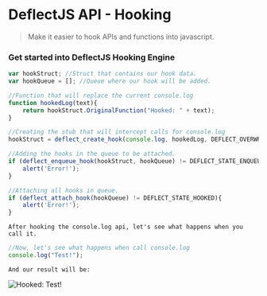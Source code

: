 # DeflectJS API - Hooking
> Make it easier to hook APIs and functions into javascript.

### Get started into DeflectJS Hooking Engine

```javascript
var hookStruct; //Struct that contains our hook data.
var hookQueue = []; //Queue where our hook will be added.

//Function that will replace the current console.log
function hookedLog(text){
    return hookStruct.OriginalFunction("Hooked: " + text);
}

//Creating the stub that will intercept calls for console.log
hookStruct = deflect_create_hook(console.log, hookedLog, DEFLECT_OVERWRITTEN_HOOK, console);

//Adding the hooks in the queue to be attached.
if (deflect_enqueue_hook(hookStruct, hookQueue) != DEFLECT_STATE_ENQUEUED){
    alert('Error!');
}

//Attaching all hooks in queue.
if (deflect_attach_hook(hookQueue) != DEFLECT_STATE_HOOKED){
    alert('Error!');
}
```
```
After hooking the console.log api, let's see what happens when you call it.
```
```javascript
//Now, let's see what happens when call console.log
console.log("Test!");
```
```
And our result will be:
```
<img align="center" src="https://i.imgur.com/LUtyZEM.png" alt="Hooked: Test!" style="display:block;">
